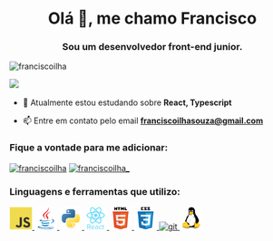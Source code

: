 <h1 align="center">Olá 👋, me chamo Francisco</h1>
<h3 align="center">Sou um desenvolvedor front-end junior.</h3>

<p align="left"> <img src="https://komarev.com/ghpvc/?username=franciscoilha&label=Profile%20views&color=0e75b6&style=flat" alt="franciscoilha" /> </p>

<img src='https://www.google.com/url?sa=i&url=https%3A%2F%2Fwww.pinterest.com%2Fpin%2Fcoding--78742693464152258%2F&psig=AOvVaw3LtvICdwsAzKW0gOFC26mp&ust=1718745232172000&source=images&cd=vfe&opi=89978449&ved=0CBAQjRxqFwoTCICIvPDG44YDFQAAAAAdAAAAABAE'/> 

- 🌱 Atualmente estou estudando sobre **React, Typescript**

- 📫 Entre em contato pelo email **franciscoilhasouza@gmail.com**

<h3 align="left">Fique a vontade para me adicionar:</h3>
<p align="left">
<a href="https://linkedin.com/in/franciscoilha" target="blank"><img align="center" src="https://raw.githubusercontent.com/rahuldkjain/github-profile-readme-generator/master/src/images/icons/Social/linked-in-alt.svg" alt="franciscoilha" height="30" width="40" /></a>
<a href="https://instagram.com/franciscoilha_" target="blank"><img align="center" src="https://raw.githubusercontent.com/rahuldkjain/github-profile-readme-generator/master/src/images/icons/Social/instagram.svg" alt="franciscoilha_" height="30" width="40" /></a>
</p>

<h3 align="left">Linguagens e ferramentas que utilizo:</h3>
<p align="left"> <a href="https://developer.mozilla.org/en-US/docs/Web/JavaScript" target="_blank" rel="noreferrer"> <img src="https://raw.githubusercontent.com/devicons/devicon/master/icons/javascript/javascript-original.svg" alt="javascript" width="40" height="40"/> </a> <a href="https://www.java.com" target="_blank" rel="noreferrer"> <img src="https://raw.githubusercontent.com/devicons/devicon/master/icons/java/java-original.svg" alt="java" width="40" height="40"/> </a> <a href="https://www.python.org" target="_blank" rel="noreferrer"> <img src="https://raw.githubusercontent.com/devicons/devicon/master/icons/python/python-original.svg" alt="python" width="40" height="40"/> </a> <a href="https://reactjs.org/" target="_blank" rel="noreferrer"> <img src="https://raw.githubusercontent.com/devicons/devicon/master/icons/react/react-original-wordmark.svg" alt="react" width="40" height="40"/> </a> <a href="https://www.w3.org/html/" target="_blank" rel="noreferrer"> <img src="https://raw.githubusercontent.com/devicons/devicon/master/icons/html5/html5-original-wordmark.svg" alt="html5" width="40" height="40"/> </a> <a href="https://www.w3schools.com/css/" target="_blank" rel="noreferrer"> <img src="https://raw.githubusercontent.com/devicons/devicon/master/icons/css3/css3-original-wordmark.svg" alt="css3" width="40" height="40"/> </a> <a href="https://git-scm.com/" target="_blank" rel="noreferrer"> <img src="https://www.vectorlogo.zone/logos/git-scm/git-scm-icon.svg" alt="git" width="40" height="40"/> </a> <a href="https://www.linux.org/" target="_blank" rel="noreferrer"> <img src="https://raw.githubusercontent.com/devicons/devicon/master/icons/linux/linux-original.svg" alt="linux" width="40" height="40"/> </a> </p>
